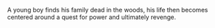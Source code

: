 A young boy finds his family dead in the woods, his life then becomes centered around a quest for power and ultimately revenge.